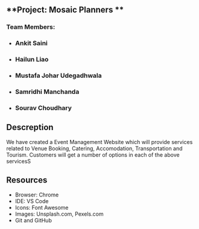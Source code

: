 ## **Project: Mosaic Planners **
### Team Members:
* ### Ankit Saini
* ### Hailun Liao
* ### Mustafa Johar Udegadhwala
* ### Samridhi Manchanda
* ### Sourav Choudhary

## Descreption
We have created a Event Management Website which will provide services related to Venue Booking, Catering, Accomodation, Transportation and Tourism. Customers will get a number of options in each of the above servicesS 

## Resources
* Browser: Chrome
* IDE: VS Code
* Icons: Font Awesome
* Images: Unsplash.com, Pexels.com
* Git and GitHub